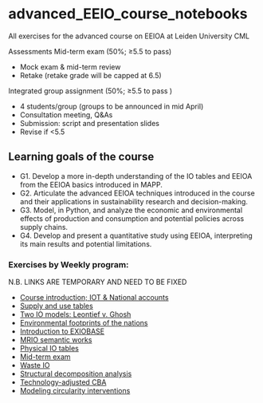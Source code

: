 # advanced_EEIO_course_notebooks
All exercises for the advanced course on EEIOA at Leiden University CML

Assessments
Mid-term exam (50%; ≥5.5 to pass)
- Mock exam & mid-term review
- Retake (retake grade will be capped at 6.5)

Integrated group assignment (50%; ≥5.5 to pass )
- 4 students/group (groups to be announced in mid April)
- Consultation meeting, Q&As
- Submission: script and presentation slides
- Revise if <5.5

## Learning goals of the course 
- G1. Develop a more in-depth understanding of the IO tables and EEIOA from the EEIOA basics introduced in MAPP.
- G2. Articulate the advanced EEIOA techniques introduced in the course and their applications in sustainability research and decision-making.
- G3. Model, in Python, and analyze the economic and environmental effects of production and consumption and potential policies across supply chains.
- G4. Develop and present a quantitative study using EEIOA, interpreting its main results and potential limitations.

[comment]: <> (Are the two big topics still applicable? i.e. Brexit and COVID-19)
[comment]: <> (We need to upadate the teaching crew)
### Exercises by Weekly program:

N.B. LINKS ARE TEMPORARY AND NEED TO BE FIXED

- [Course introduction; IOT & National accounts](IOT_n_National_accounts) 
- [Supply and use tables](supply_n_use_tables)
- [Two IO models: Leontief v. Ghosh](leontief_n_ghosh_models)
- [Environmental footprints of the nations](national_enviro_footprint)
- [Introduction to EXIOBASE](ex_5)
- [MRIO semantic works](ex_6)
- [Physical IO tables](ex_7)
- [Mid-term exam](midterm)
- [Waste IO](ex_8)
- [Structural decomposition analysis](ex_9)
- [Technology-adjusted CBA](ex_10)
- [Modeling circularity interventions](ex_14)